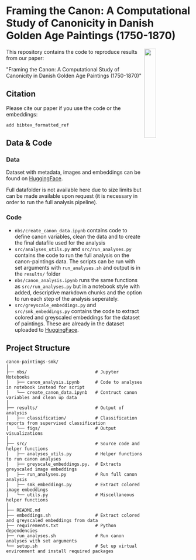 # Framing the Canon: A Computational Study of Canonicity in Danish Golden Age Paintings (1750-1870)

<a href="https://chc.au.dk"><img src="https://github.com/centre-for-humanities-computing/intra/raw/main/images/onboarding/CHC_logo-turquoise-full-name.png" width="25%" align="right"/></a>
 

This repository contains the code to reproduce results from our paper:

"Framing the Canon: A Computational Study of Canonicity in Danish Golden Age Paintings (1750-1870)"

## Citation

Please cite our paper if you use the code or the embeddings: 

```
add bibtex_formatted_ref

```

## Data & Code

### Data

Dataset with metadata, images and embeddings can be found on [HuggingFace](https://huggingface.co/datasets/louisebrix/smk_canon_paintings).

Full datafolder is not available here due to size limits but can be made available upon request (it is necessary in order to run the full analysis pipeline).

### Code

- ```nbs/create_canon_data.ipynb``` contains code to define canon variables, clean the data and to create the final datafile used for the analysis
- ```src/analyses_utils.py``` and ```src/run_analyses.py``` contains the code to run the full analysis on the canon-paintings data. The scripts can be run with set arguments with ```run_analyses.sh``` and output is in the ```results/``` folder
- ```nbs/canon_analysis.ipynb``` runs the same functions as ```src/run_analyses.py``` but in a notebook style with added, descriptive markdown chunks and the option to run each step of the analysis seperately.
- ```src/greyscale_embeddings.py``` and ```src/smk_embeddings.py``` contains the code to extract colored and greyscaled embeddings for the dataset of paintings. These are already in the dataset uploaded to [HuggingFace](https://huggingface.co/datasets/louisebrix/smk_canon_paintings).

## Project Structure

```
canon-paintings-smk/
│
├── nbs/                          # Jupyter Notebooks
│   ├── canon_analysis.ipynb      # Code to analyses in notebook instead for script
│   └── create_canon_data.ipynb   # Contruct canon variables and clean up data
│
├── results/                      # Output of analysis
│   ├── classification/           # Classification reports from supervised classification
│   └── figs/                     # Output visualizations      
│
├── src/                          # Source code and helper functions
│   ├── analyses_utils.py         # Helper functions to run canon analyses
│   ├── greyscale_embeddings.py.  # Extracts greyscaled image embeddings
│   ├── run_analyses.py           # Run full canon analysis
│   ├── smk_embeddings.py         # Extract colored image embeddings
│   └── utils.py                  # Miscellaneous helper functions
│
├── README.md
├── embeddings.sh                 # Extract colored and greyscaled embeddings from data
├── requirements.txt              # Python dependencies
├── run_analyses.sh               # Run canon analyses with set arguments
└── setup.sh                      # Set up virtual environment and install required packages
```